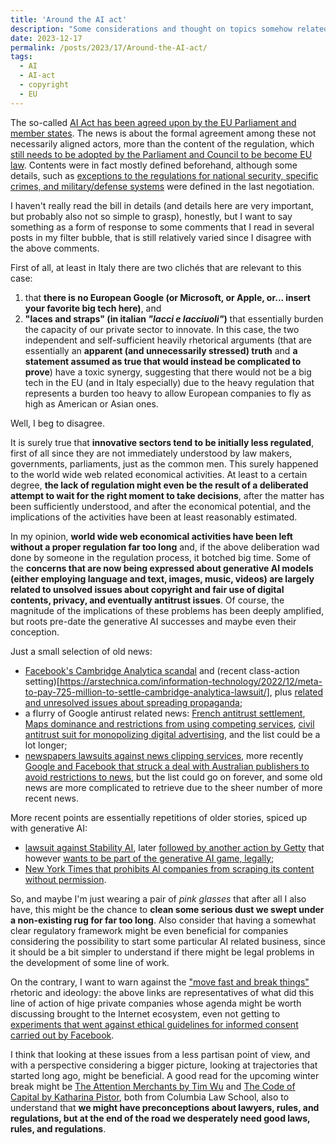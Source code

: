 ```yaml
---
title: 'Around the AI act'
description: "Some considerations and thought on topics somehow related to the AI act"
date: 2023-12-17
permalink: /posts/2023/17/Around-the-AI-act/
tags:
  - AI
  - AI-act
  - copyright
  - EU
---
```


The so-called [AI Act has been agreed upon by the EU Parliament and member states](https://www.theguardian.com/world/2023/dec/08/eu-agrees-historic-deal-with-worlds-first-laws-to-regulate-ai). The news is about the formal agreement among these not necessarily aligned actors, more than the content of the regulation, which [still needs to be adopted by the Parliament and Council to be become EU law](https://www.europarl.europa.eu/news/en/press-room/20231206IPR15699/artificial-intelligence-act-deal-on-comprehensive-rules-for-trustworthy-ai). Contents were in fact mostly defined beforehand, although some details, such as [exceptions to the regulations for national security, specific crimes, and military/defense systems](https://www.technologyreview.com/2023/12/11/1084942/five-things-you-need-to-know-about-the-eus-new-ai-act/) were defined in the last negotiation.

I haven't really read the bill in details (and details here are very important, but probably also not so simple to grasp), honestly, but I want to say something as a form of response to some comments that I read in several posts in my filter bubble, that is still relatively varied since I disagree with the above comments.

First of all, at least in Italy there are two clichés that are relevant to this case: 
1. that __there is no European Google (or Microsoft, or Apple, or... insert your favorite big tech here)__, and 
2. __"laces and straps" (in italian _"lacci e lacciuoli"_)__ that essentially burden the capacity of our private sector to innovate. In this case, the two independent and self-sufficient heavily rhetorical arguments (that are essentially an __apparent (and unnecessarily stressed) truth__ and __a statement assumed as true that would instead be complicated to prove__) have a toxic synergy, suggesting that there would not be a big tech in the EU (and in Italy especially) due to the heavy regulation that represents a burden too heavy to allow European companies to fly as high as American or Asian ones.

Well, I beg to disagree.

It is surely true that __innovative sectors tend to be initially less regulated__, first of all since they are not immediately understood by law makers, governments, parliaments, just as the common men. This surely happened to the world wide web related economical activities. At least to a certain degree, __the lack of regulation might even be the result of a deliberated attempt to wait for the right moment to take decisions__, after the matter has been sufficiently understood, and after the economical potential, and the implications of the activities have been at least reasonably estimated.

In my opinion, __world wide web economical activities have been left without a proper regulation far too long__ and, if the above deliberation wad done by someone in the regulation process, it botched big time. Some of the __concerns that are now being expressed about generative AI models (either employing language and text, images, music, videos) are largely related to unsolved issues about copyright and fair use of digital contents, privacy, and eventually antitrust issues__. Of course, the magnitude of the implications of these problems has been deeply amplified, but roots pre-date the generative AI successes and maybe even their conception.

Just a small selection of old news:
- [Facebook's Cambridge Analytica scandal](https://arstechnica.com/tech-policy/2018/03/facebooks-cambridge-analytica-scandal-explained/) and (recent class-action setting)[https://arstechnica.com/information-technology/2022/12/meta-to-pay-725-million-to-settle-cambridge-analytica-lawsuit/], plus [related and unresolved issues about spreading propaganda](https://arstechnica.com/tech-policy/2017/10/facebook-google-and-twitter-tell-congress-they-spread-russian-propaganda/);
- a flurry of Google antirust related news: [French antitrust settlement](https://arstechnica.com/tech-policy/2021/06/google-will-pay-268m-revamp-ad-platform-to-settle-antitrust-claims/), [Maps dominance and restrictions from using competing services](https://arstechnica.com/gadgets/2022/03/googles-next-us-antitrust-issue-google-maps/), [civil antitrust suit for monopolizing digital advertising](https://arstechnica.com/tech-policy/2023/06/googles-ad-tech-dominance-spurs-more-antitrust-charges-report-says/), and the list could be a lot longer;
- [newspapers lawsuits against news clipping services](https://arstechnica.com/tech-policy/2013/03/newspapers-go-all-in-for-copyright-fight-against-clipping-service/?itm_source=parsely-api), more recently [Google and Facebook that struck a deal with Australian publishers to avoid restrictions to news](https://arstechnica.com/tech-policy/2021/02/big-tech-opens-wallet-for-publishers-as-australian-news-code-looms/), but the list could go on forever, and some old news are more complicated to retrieve due to the sheer number of more recent news.

More recent points are essentially repetitions of older stories, spiced up with generative AI:
- [lawsuit against Stability AI](https://arstechnica.com/tech-policy/2023/04/stable-diffusion-copyright-lawsuits-could-be-a-legal-earthquake-for-ai/), later [followed by another action by Getty](https://arstechnica.com/tech-policy/2023/02/getty-sues-stability-ai-for-copying-12m-photos-and-imitating-famous-watermark/) that however [wants to be part of the generative AI game, legally](https://arstechnica.com/tech-policy/2023/10/getty-images-built-a-socially-responsible-ai-tool-that-rewards-artists/);
- [New York Times that prohibits AI companies from scraping its content without permission](https://arstechnica.com/information-technology/2023/08/the-new-york-times-prohibits-ai-vendors-from-devouring-its-content/).

So, and maybe I'm just wearing a pair of _pink glasses_ that after all I also have, this might be the chance to __clean some serious dust we swept under a non-existing rug for far too long__. Also consider that having a somewhat clear regulatory framework might be even beneficial for companies considering the possibility to start some particular AI related business, since it should be a bit simpler to understand if there might be legal problems in the development of some line of work.

On the contrary, I want to warn against the ["move fast and break things"](https://en.wikipedia.org/wiki/Meta_Platforms#History) rhetoric and ideology: the above links are representatives of what did this line of action of hige private companies whose agenda might be worth discussing brought to the Internet ecosystem, even not getting to [experiments that went against ethical guidelines for informed consent carried out by Facebook](https://www.theguardian.com/technology/2014/jun/30/facebook-emotion-study-breached-ethical-guidelines-researchers-say).

I think that looking at these issues from a less partisan point of view, and with a perspective considering a bigger picture, looking at trajectories that started long ago, might be beneficial. A good read for the upcoming winter break might be [The Attention Merchants by Tim Wu](https://www.goodreads.com/book/show/28503628-the-attention-merchants) and [The Code of Capital by Katharina Pistor](https://www.goodreads.com/book/show/42585103-the-code-of-capital?ref=nav_sb_ss_1_12), both from Columbia Law School, also to understand that __we might have preconceptions about lawyers, rules, and regulations, but at the end of the road we desperately need good laws, rules, and regulations__.



